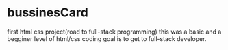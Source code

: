 # bussinesCard
first html css project(road to full-stack programming)
this was a basic and a begginer level of html/css coding goal is to get to full-stack developer.
